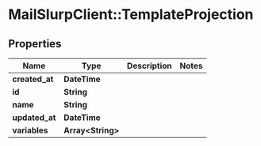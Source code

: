 # MailSlurpClient::TemplateProjection

## Properties
Name | Type | Description | Notes
------------ | ------------- | ------------- | -------------
**created_at** | **DateTime** |  | 
**id** | **String** |  | 
**name** | **String** |  | 
**updated_at** | **DateTime** |  | 
**variables** | **Array&lt;String&gt;** |  | 


